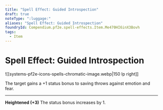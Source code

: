 ```yaml
---
title: "Spell Effect: Guided Introspection"
draft: true
noteType: ":luggage:"
aliases: "Spell Effect: Guided Introspection"
foundryId: Compendium.pf2e.spell-effects.Item.Me470HI6inX3Bovh
tags:
  - Item
---
```


# Spell Effect: Guided Introspection
![[systems-pf2e-icons-spells-chromatic-image.webp|150 lp right]]

The target gains a +1 status bonus to saving throws against emotion and fear.

* * *

**Heightened (+3)** The status bonus increases by 1.
